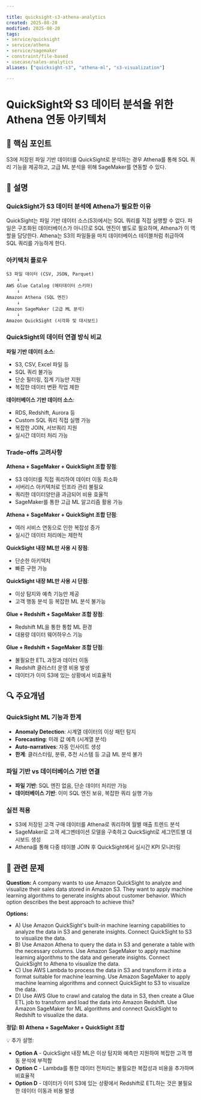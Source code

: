 ```yaml
---

title: quicksight-s3-athena-analytics
created: 2025-08-20
modified: 2025-08-20
tags:
- service/quicksight
- service/athena
- service/sagemaker
- constraint/file-based
- usecase/sales-analytics
aliases: ["quicksight-s3", "athena-ml", "s3-visualization"]

---
```


# QuickSight와 S3 데이터 분석을 위한 Athena 연동 아키텍처

## 🎯 핵심 포인트

S3에 저장된 파일 기반 데이터를 QuickSight로 분석하는 경우 Athena를 통해 SQL 쿼리 기능을 제공하고, 고급 ML 분석을 위해 SageMaker를 연동할 수 있다.

## 📝 설명

### QuickSight가 S3 데이터 분석에 Athena가 필요한 이유

QuickSight는 파일 기반 데이터 소스(S3)에서는 SQL 쿼리를 직접 실행할 수 없다. 파일은 구조화된 데이터베이스가 아니므로 SQL 엔진이 별도로 필요하며, Athena가 이 역할을 담당한다. Athena는 S3의 파일들을 마치 데이터베이스 테이블처럼 취급하여 SQL 쿼리를 가능하게 한다.

### 아키텍처 플로우

```
S3 파일 데이터 (CSV, JSON, Parquet)
    ↓
AWS Glue Catalog (메타데이터 스키마)
    ↓
Amazon Athena (SQL 엔진)
    ↓
Amazon SageMaker (고급 ML 분석)
    ↓
Amazon QuickSight (시각화 및 대시보드)
```

### QuickSight의 데이터 연결 방식 비교

**파일 기반 데이터 소스**:
- S3, CSV, Excel 파일 등
- SQL 쿼리 불가능
- 단순 필터링, 집계 기능만 지원
- 복잡한 데이터 변환 작업 제한

**데이터베이스 기반 데이터 소스**:
- RDS, Redshift, Aurora 등
- Custom SQL 쿼리 직접 실행 가능
- 복잡한 JOIN, 서브쿼리 지원
- 실시간 데이터 처리 가능

### Trade-offs 고려사항

**Athena + SageMaker + QuickSight 조합 장점**:
- S3 데이터를 직접 쿼리하여 데이터 이동 최소화
- 서버리스 아키텍처로 인프라 관리 불필요
- 쿼리한 데이터양만큼 과금되어 비용 효율적
- SageMaker를 통한 고급 ML 알고리즘 활용 가능

**Athena + SageMaker + QuickSight 조합 단점**:
- 여러 서비스 연동으로 인한 복잡성 증가
- 실시간 데이터 처리에는 제한적

**QuickSight 내장 ML만 사용 시 장점**:
- 단순한 아키텍처
- 빠른 구현 가능

**QuickSight 내장 ML만 사용 시 단점**:
- 이상 탐지와 예측 기능만 제공
- 고객 행동 분석 등 복잡한 ML 분석 불가능

**Glue + Redshift + SageMaker 조합 장점**:
- Redshift ML을 통한 통합 ML 환경
- 대용량 데이터 웨어하우스 기능

**Glue + Redshift + SageMaker 조합 단점**:
- 불필요한 ETL 과정과 데이터 이동
- Redshift 클러스터 운영 비용 발생
- 데이터가 이미 S3에 있는 상황에서 비효율적

## 🔍 주요개념

### QuickSight ML 기능과 한계

- **Anomaly Detection**: 시계열 데이터의 이상 패턴 탐지
- **Forecasting**: 미래 값 예측 (시계열 분석)
- **Auto-narratives**: 자동 인사이트 생성
- **한계**: 클러스터링, 분류, 추천 시스템 등 고급 ML 분석 불가

### 파일 기반 vs 데이터베이스 기반 연결

- **파일 기반**: SQL 엔진 없음, 단순 데이터 처리만 가능
- **데이터베이스 기반**: 이미 SQL 엔진 보유, 복잡한 쿼리 실행 가능

### 실전 적용

- S3에 저장된 고객 구매 데이터를 Athena로 쿼리하여 월별 매출 트렌드 분석
- SageMaker로 고객 세그멘테이션 모델을 구축하고 QuickSight로 세그먼트별 대시보드 생성
- Athena를 통해 다중 테이블 JOIN 후 QuickSight에서 실시간 KPI 모니터링

## 📝 관련 문제

**Question:** A company wants to use Amazon QuickSight to analyze and visualize their sales data stored in Amazon S3. They want to apply machine learning algorithms to generate insights about customer behavior. Which option describes the best approach to achieve this?

**Options:**

- A) Use Amazon QuickSight's built-in machine learning capabilities to analyze the data in S3 and generate insights. Connect QuickSight to S3 to visualize the data.
- B) Use Amazon Athena to query the data in S3 and generate a table with the necessary columns. Use Amazon SageMaker to apply machine learning algorithms to the data and generate insights. Connect QuickSight to Athena to visualize the data.
- C) Use AWS Lambda to process the data in S3 and transform it into a format suitable for machine learning. Use Amazon SageMaker to apply machine learning algorithms and connect QuickSight to S3 to visualize the data.
- D) Use AWS Glue to crawl and catalog the data in S3, then create a Glue ETL job to transform and load the data into Amazon Redshift. Use Amazon SageMaker for ML algorithms and connect QuickSight to Redshift to visualize the data.

**정답: B) Athena + SageMaker + QuickSight 조합**

💡 추가 설명:

- **Option A** - QuickSight 내장 ML은 이상 탐지와 예측만 지원하여 복잡한 고객 행동 분석에 부적합
- **Option C** - Lambda를 통한 데이터 전처리는 불필요한 복잡성과 비용을 추가하며 비효율적
- **Option D** - 데이터가 이미 S3에 있는 상황에서 Redshift로 ETL하는 것은 불필요한 데이터 이동과 비용 발생